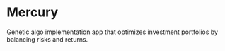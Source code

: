 # Mercury

Genetic algo implementation app that optimizes investment portfolios by balancing risks and returns.
